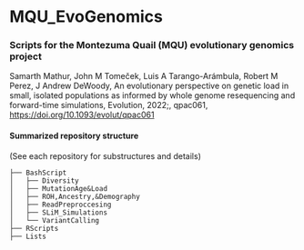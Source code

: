 # MQU_EvoGenomics
### Scripts for the Montezuma Quail (MQU) evolutionary genomics project

Samarth Mathur, John M Tomeček, Luis A Tarango-Arámbula, Robert M Perez, J Andrew DeWoody, An evolutionary perspective on genetic load in small, isolated populations as informed by whole genome resequencing and forward-time simulations, Evolution, 2022;, qpac061, https://doi.org/10.1093/evolut/qpac061


#### Summarized repository structure ####
(See each repository for substructures and details)

```
├── BashScript
│   ├── Diversity
│   ├── MutationAge&Load
│   ├── ROH,Ancestry,&Demography
│   ├── ReadPreproccesing
│   ├── SLiM_Simulations
│   └── VariantCalling
├── RScripts
├── Lists


```
